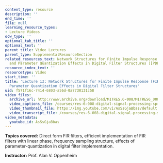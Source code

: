 ```yaml
---
content_type: resource
description: ''
end_time: ''
file: null
learning_resource_types:
- Lecture Videos
ocw_type: ''
optional_tab_title: ''
optional_text: ''
parent_title: Video Lectures
parent_type: SupplementalResourceSection
related_resources_text: Network Structures for Finite Impulse Response (FIR) Systems
  and Parameter Quantization Effects in Digital Filter Structures ([PDF](/courses/res-6-008-digital-signal-processing-spring-2011/resources/mitres_6_008s11_lec13-1))
resource_index_text: ''
resourcetype: Video
start_time: ''
title: 'Lecture 13: Network Structures for Finite Impulse Response (FIR) Systems and
  Parameter Quantization Effects in Digital Filter Structures'
uid: f571f16c-7414-6803-a56d-0a7730131c58
video_files:
  archive_url: http://www.archive.org/download/MITRES.6-008/MITRES6_008_lec13_300k.mp4
  video_captions_file: /courses/res-6-008-digital-signal-processing-spring-2011/33d12bc19c5d5c81aff6381848920a87_AsSsGjaBbas.vtt
  video_thumbnail_file: https://img.youtube.com/vi/AsSsGjaBbas/default.jpg
  video_transcript_file: /courses/res-6-008-digital-signal-processing-spring-2011/4260578ccde71f509549a31a9d2e3e97_AsSsGjaBbas.pdf
video_metadata:
  youtube_id: AsSsGjaBbas
---
```


**Topics covered:** Direct form FIR filters, efficient implementation of FIR filters with linear phase, frequency sampling structure, effects of parameter-quantization in digital filter implementation.

**Instructor:** Prof. Alan V. Oppenheim



